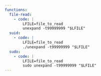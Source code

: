 ```yaml
---
functions:
  file-read:
    - code: |
        LFILE=file_to_read
        unexpand -t99999999 "$LFILE"
  suid:
    - code: |
        LFILE=file_to_read
        ./unexpand -t99999999 "$LFILE"
  sudo:
    - code: |
        LFILE=file_to_read
        sudo unexpand -t99999999 "$LFILE"
---
```

